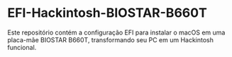 # EFI-Hackintosh-BIOSTAR-B660T
Este repositório contém a configuração EFI para instalar o macOS em uma placa-mãe BIOSTAR B660T, transformando seu PC em um Hackintosh funcional.
